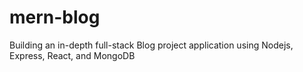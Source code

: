 # mern-blog
Building an in-depth full-stack Blog project application using Nodejs, Express, React, and MongoDB 
